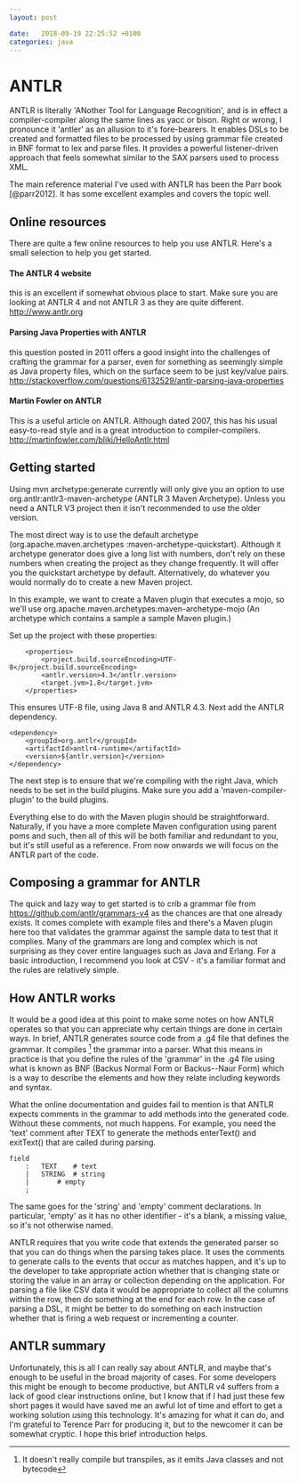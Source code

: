 ```yaml
---
layout: post

date:   2018-09-19 22:25:52 +0100
categories: java
---
```

ANTLR
=====

ANTLR is literally 'ANother Tool for Language Recognition', and is in
effect a compiler-compiler along the same lines as yacc or bison. Right
or wrong, I pronounce it 'antler' as an allusion to it's fore-bearers.
It enables DSLs to be created and formatted files to be processed by
using grammar file created in BNF format to lex and parse files. It
provides a powerful listener-driven approach that feels somewhat similar
to the SAX parsers used to process XML.

The main reference material I've used with ANTLR has been the Parr book
[@parr2012]. It has some excellent examples and covers the topic well.

Online resources
----------------

There are quite a few online resources to help you use ANTLR. Here's a
small selection to help you get started.

#### The ANTLR 4 website

this is an excellent if somewhat obvious place to start. Make sure you
are looking at ANTLR 4 and not ANTLR 3 as they are quite different.
<http://www.antlr.org>

#### Parsing Java Properties with ANTLR

this question posted in 2011 offers a good insight into the challenges
of crafting the grammar for a parser, even for something as seemingly
simple as Java property files, which on the surface seem to be just
key/value pairs.
<http://stackoverflow.com/questions/6132529/antlr-parsing-java-properties>

#### Martin Fowler on ANTLR

This is a useful article on ANTLR. Although dated 2007, this has his
usual easy-to-read style and is a great introduction to
compiler-compilers. <http://martinfowler.com/bliki/HelloAntlr.html>

Getting started
---------------

Using mvn archetype:generate currently will only give you an option to
use org.antlr:antlr3-maven-archetype (ANTLR 3 Maven Archetype). Unless
you need a ANTLR V3 project then it isn't recommended to use the older
version.

The most direct way is to use the default archetype
(org.apache.maven.archetypes :maven-archetype-quickstart). Although it
archetype generator does give a long list with numbers, don't rely on
these numbers when creating the project as they change frequently. It
will offer you the quickstart archetype by default. Alternatively, do
whatever you would normally do to create a new Maven project.

In this example, we want to create a Maven plugin that executes a mojo,
so we'll use org.apache.maven.archetypes:maven-archetype-mojo (An
archetype which contains a sample a sample Maven plugin.)

Set up the project with these properties:

        <properties>
            <project.build.sourceEncoding>UTF-8</project.build.sourceEncoding>
            <antlr.version>4.3</antlr.version>
            <target.jvm>1.8</target.jvm>
        </properties>

This ensures UTF-8 file, using Java 8 and ANTLR 4.3. Next add the ANTLR
dependency.

    <dependency>
        <groupId>org.antlr</groupId>
        <artifactId>antlr4-runtime</artifactId>
        <version>${antlr.version}</version>
    </dependency>

The next step is to ensure that we're compiling with the right Java,
which needs to be set in the build plugins. Make sure you add a
'maven-compiler-plugin' to the build plugins.

Everything else to do with the Maven plugin should be straightforward.
Naturally, if you have a more complete Maven configuration using parent
poms and such, then all of this will be both familiar and redundant to
you, but it's still useful as a reference. From now onwards we will
focus on the ANTLR part of the code.

Composing a grammar for ANTLR
-----------------------------

The quick and lazy way to get started is to crib a grammar file from
<https://github.com/antlr/grammars-v4> as the chances are that one
already exists. It comes complete with example files and there's a Maven
plugin here too that validates the grammar against the sample data to
test that it complies. Many of the grammars are long and complex which
is not surprising as they cover entire languages such as Java and
Erlang. For a basic introduction, I recommend you look at CSV - it's a
familiar format and the rules are relatively simple.

How ANTLR works
---------------

It would be a good idea at this point to make some notes on how ANTLR
operates so that you can appreciate why certain things are done in
certain ways. In brief, ANTLR generates source code from a .g4 file that
defines the grammar. It compiles [^1] the grammar into a parser. What
this means in practice is that you define the rules of the 'grammar' in
the .g4 file using what is known as BNF (Backus Normal Form or
Backus--Naur Form) which is a way to describe the elements and how they
relate including keywords and syntax.

What the online documentation and guides fail to mention is that ANTLR
expects comments in the grammar to add methods into the generated code.
Without these comments, not much happens. For example, you need the
'text' comment after TEXT to generate the methods enterText() and
exitText() that are called during parsing.

    field
        :   TEXT    # text
        |   STRING  # string
        |       # empty
        ;

The same goes for the 'string' and 'empty' comment declarations. In
particular, 'empty' as it has no other identifier - it's a blank, a
missing value, so it's not otherwise named.

ANTLR requires that you write code that extends the generated parser so
that you can do things when the parsing takes place. It uses the
comments to generate calls to the events that occur as matches happen,
and it's up to the developer to take appropriate action whether that is
changing state or storing the value in an array or collection depending
on the application. For parsing a file like CSV data it would be
appropriate to collect all the columns within the row, then do something
at the end for each row. In the case of parsing a DSL, it might be
better to do something on each instruction whether that is firing a web
request or incrementing a counter.

ANTLR summary
-------------

Unfortunately, this is all I can really say about ANTLR, and maybe
that's enough to be useful in the broad majority of cases. For some
developers this might be enough to become productive, but ANTLR v4
suffers from a lack of good clear instructions online, but I know that
if I had just these few short pages it would have saved me an awful lot
of time and effort to get a working solution using this technology. It's
amazing for what it can do, and I'm grateful to Terence Parr for
producing it, but to the newcomer it can be somewhat cryptic. I hope
this brief introduction helps.

[^1]: It doesn't really compile but transpiles, as it emits Java classes
    and not bytecode
